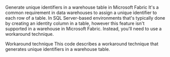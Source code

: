 Generate unique identifiers in a warehouse table in Microsoft Fabric
It's a common requirement in data warehouses to assign a unique identifier to each row of a table.
In SQL Server-based environments that's typically done by creating an identity column in a table, however this feature isn't supported in a warehouse in Microsoft Fabric. 
Instead, you'll need to use a workaround technique.

Workaround technique
This code describes a workaround technique that generates unique identifiers in a warehouse table.

